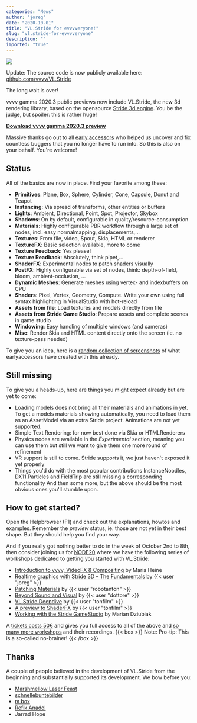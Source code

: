 ```yaml
---
categories: "News"
author: "joreg"
date: "2020-10-01"
title: "VL.Stride for evvvveryone!"
slug: "vl.stride-for-evvvveryone"
description: ""
imported: "true"
---
```



![](Stride%20Quad.png)

Update: The source code is now publicly available here: [github.com/vvvv/VL.Stride](https://github.com/vvvv/VL.Stride)

The long wait is over!

vvvv gamma 2020.3 public previews now include VL.Stride, the new 3d rendering library, based on the opensource [Stride 3d engine](http://stride3d.net/). You be the judge, but spoiler: this is rather huge!

**[Download vvvv gamma 2020.3 preview](https://visualprogramming.net/#Download)**

Massive thanks go out to all [early accessors](/blog/2020/vl.stride-earlyaccess-available-now) who helped us uncover and fix countless buggers that you no longer have to run into. So this is also on your behalf. You're welcome!

## Status
All of the basics are now in place. Find your favorite among these:
* **Primitives**: Plane, Box, Sphere, Cylinder, Cone, Capsule, Donut and Teapot 
* **Instancing**: Via spread of transforms, other entities or buffers
* **Lights**: Ambient, Directional, Point, Spot, Projector, Skybox
* **Shadows**: On by default, configurable in quality/resource-consumption
* **Materials**: Highly configurable PBR workflow through a large set of nodes, incl. easy normalmapping, displacements,...
* **Textures**: From file, video, Spout, Skia, HTML or renderer
* **TextureFX**: Basic selection available, more to come
* **Texture Feedback**: Yes please!
* **Texture Readback**: Absolutely, think pipet,...
* **ShaderFX**: Experimental nodes to patch shaders visually
* **PostFX**: Highly configurable via set of nodes, think: depth-of-field, bloom, ambient-occlusion, ...
* **Dynamic Meshes**: Generate meshes using vertex- and indexbuffers on CPU
* **Shaders**: Pixel, Vertex, Geometry, Compute. Write your own using full syntax highlighting in VisualStudio with hot-reload
* **Assets from file**: Load textures and models directly from file
* **Assets from Stride Game Studio**: Prepare assets and complete scenes in game studio
* **Windowing**: Easy handling of multiple windows (and cameras)
* **Misc**: Render Skia and HTML content directly onto the screen (ie. no texture-pass needed)

To give you an idea, here is a [random collection of screenshots](https://photos.app.goo.gl/rTR44JanYUkXzhqJ8) of what earlyaccessors have created with this already.

## Still missing
To give you a heads-up, here are things you might expect already but are yet to come:
* Loading models does not bring all their materials and animations in yet. To get a models materials showing automatically, you need to load them as an AssetModel via an extra Stride project. Animations are not yet supported. 
* Simple Text Rendering: for now best done via Skia or HTMLRenderers
* Physics nodes are available in the *Experimental* section, meaning you can use them but still we want to give them one more round of refinement
* VR support is still to come. Stride supports it, we just haven't exposed it yet properly
* Things you'd do with the most popular contributions InstanceNoodles, DX11.Particles and FieldTrip are still missing a corresponding functionality
And then some more, but the above should be the most obvious ones you'll stumble upon.

## How to get started?
Open the Helpbrowser (F1) and check out the explanations, howtos and examples. Remember the *preview* status, ie. those are not yet in their best shape. But they should help you find your way.

And if you really got nothing better to do in the week of October 2nd to 8th, then consider joining us for [NODE20](https://20.nodeforum.org/) where we have the following series of workshops dedicated to getting you started with VL.Stride:

* [Introduction to vvvv, VideoFX & Compositing](https://20.nodeforum.org/program/?lectureId=Jb1dpKqvOVzARBsfv8h) by Maria Heine
* [Realtime graphics with Stride 3D – The Fundamentals](https://20.nodeforum.org/program/?lectureId=fdmYwsGOetD3L7Vs7Iph) by {{< user "joreg" >}}
* [Patching Materials](https://20.nodeforum.org/program/?lectureId=fzhQkCecOIp6kU6WsLiO) by {{< user "robotanton" >}}
* [Beyond Sound and Visual](https://20.nodeforum.org/program/?lectureId=nO7aO8hdYv14R1PiBPBp) by {{< user "dottore" >}}
* [VL.Stride Deepdive](https://20.nodeforum.org/program/?lectureId=NNA9Lhd4ICiw6VIzlFAr) by {{< user "tonfilm" >}}
* [A preview to ShaderFX](https://20.nodeforum.org/program/?lectureId=N02FO8JjRyk1TbJyw819) by {{< user "tonfilm" >}}
* [Working with the Stride GameStudio](https://20.nodeforum.org/program/?lectureId=RVC2tTBN3u4EXgGc8x5W) by Marian Dziubiak

A [tickets costs 50€](https://20.nodeforum.org/tickets/) and gives you full access to all of the above and [so many more workshops](https://20.nodeforum.org/program/workshops/) and their recordings. 
{{< box >}}
Note:
Pro-tip: This is a so-called no-brainer!
{{< /box >}}

## Thanks
A couple of people believed in the development of VL.Stride from the beginning and substantially supported its development. We bow before you:

* [Marshmellow Laser Feast](http://marshmallowlaserfeast.com)
* [schnellebuntebilder](http://schnellebuntebilder.de)
* [m box](http://m-box.de)
* [Refik Anadol](http://refikanadol.com)
* Jarrad Hope


